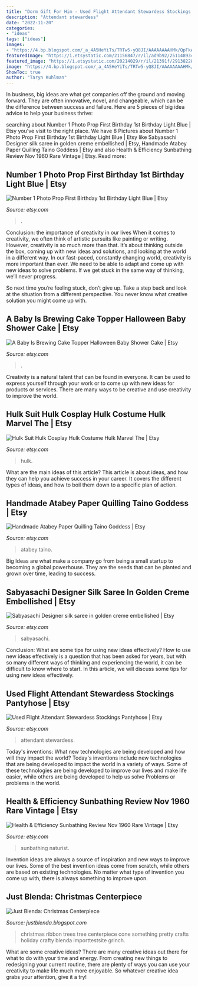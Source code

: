 ```yaml
---
title: "Dorm Gift For Him - Used Flight Attendant Stewardess Stockings Pantyhose"
description: "Attendant stewardess"
date: "2022-11-20"
categories:
- "ideas"
tags: ["ideas"]
images:
- "https://4.bp.blogspot.com/_a_4A5HeYiTs/TRTw5-yQ8JI/AAAAAAAAHMk/QpFkAvA_8O4/s1600/DSC02891.JPG"
featuredImage: "https://i.etsystatic.com/21156847/r/il/ad9b92/2511489348/il_794xN.2511489348_2nro.jpg"
featured_image: "https://i.etsystatic.com/20214029/r/il/21391f/2913822810/il_1588xN.2913822810_obec.jpg"
image: "https://4.bp.blogspot.com/_a_4A5HeYiTs/TRTw5-yQ8JI/AAAAAAAAHMk/QpFkAvA_8O4/s1600/DSC02891.JPG"
ShowToc: true
author: "Taryn Kuhlman"
---
```



In business, big ideas are what get companies off the ground and moving forward. They are often innovative, novel, and changeable, which can be the difference between success and failure. Here are 5 pieces of big idea advice to help your business thrive:

	

		
searching about Number 1 Photo Prop First Birthday 1st Birthday Light Blue | Etsy you've visit to the right place. We have 8 Pictures about Number 1 Photo Prop First Birthday 1st Birthday Light Blue | Etsy like Sabyasachi Designer silk saree in golden creme embellished | Etsy, Handmade Atabey Paper Quilling Taino Goddess | Etsy and also Health &amp; Efficiency Sunbathing Review Nov 1960 Rare Vintage | Etsy. Read more:
		
    
## Number 1 Photo Prop First Birthday 1st Birthday Light Blue | Etsy

<img loading=lazy src="https://i.etsystatic.com/11863919/r/il/38a2d1/2139764535/il_fullxfull.2139764535_ok23.jpg" onerror="this.onerror=null;this.src='https://tse3.mm.bing.net/th?id=OIP.Q3X2r5C2THSeeAbB9qJxJwHaJ4&amp;pid=15.1';" alt="Number 1 Photo Prop First Birthday 1st Birthday Light Blue | Etsy">

_Source: etsy.com_

>. 

	

Conclusion: the importance of creativity in our lives
When it comes to creativity, we often think of artistic pursuits like painting or writing.  However, creativity is so much more than that. It’s about thinking outside the box, coming up with new ideas and solutions, and looking at the world in a different way.
In our fast-paced, constantly changing world, creativity is more important than ever. We need to be able to adapt and come up with new ideas to solve problems. If we get stuck in the same way of thinking, we’ll never progress.

So next time you’re feeling stuck, don’t give up. Take a step back and look at the situation from a different perspective. You never know what creative solution you might come up with.

    
## A Baby Is Brewing Cake Topper Halloween Baby Shower Cake | Etsy

<img loading=lazy src="https://i.etsystatic.com/21156847/r/il/ad9b92/2511489348/il_794xN.2511489348_2nro.jpg" onerror="this.onerror=null;this.src='https://tse4.mm.bing.net/th?id=OIP.Za_oXr1aVNLKpQZqumytDAHaL4&amp;pid=15.1';" alt="A Baby Is Brewing Cake Topper Halloween Baby Shower Cake | Etsy">

_Source: etsy.com_

>. 

	

Creativity is a natural talent that can be found in everyone. It can be used to express yourself through your work or to come up with new ideas for products or services. There are many ways to be creative and use creativity to improve the world.

    
## Hulk Suit Hulk Cosplay Hulk Costume Hulk Marvel The | Etsy

<img loading=lazy src="https://i.etsystatic.com/17090332/r/il/9a586d/1590465993/il_fullxfull.1590465993_dkkd.jpg" onerror="this.onerror=null;this.src='https://tse1.mm.bing.net/th?id=OIP.UgV5oK7A6hVC7F7dkzW66AHaJ4&amp;pid=15.1';" alt="Hulk Suit Hulk Cosplay Hulk Costume Hulk Marvel The | Etsy">

_Source: etsy.com_

>hulk. 

	

What are the main ideas of this article?
This article is about ideas, and how they can help you achieve success in your career. It covers the different types of ideas, and how to boil them down to a specific plan of action.

    
## Handmade Atabey Paper Quilling Taino Goddess | Etsy

<img loading=lazy src="https://i.etsystatic.com/29427249/r/il/4ee96b/3218491766/il_1588xN.3218491766_26qz.jpg" onerror="this.onerror=null;this.src='https://tse4.mm.bing.net/th?id=OIP.EKSPZPUGEiJ02ahptc2ZdAHaJ3&amp;pid=15.1';" alt="Handmade Atabey Paper Quilling Taino Goddess | Etsy">

_Source: etsy.com_

>atabey taino. 

	

Big Ideas are what make a company go from being a small startup to becoming a global powerhouse. They are the seeds that can be planted and grown over time, leading to success.

    
## Sabyasachi Designer Silk Saree In Golden Creme Embellished | Etsy

<img loading=lazy src="https://i.etsystatic.com/20214029/r/il/21391f/2913822810/il_1588xN.2913822810_obec.jpg" onerror="this.onerror=null;this.src='https://tse4.mm.bing.net/th?id=OIP.RvIo_lvXvHfWz2B-Mc_uKwHaKX&amp;pid=15.1';" alt="Sabyasachi Designer silk saree in golden creme embellished | Etsy">

_Source: etsy.com_

>sabyasachi. 

	

Conclusion: What are some tips for using new ideas effectively?
How to use new ideas effectively is a question that has been asked for years, but with so many different ways of thinking and experiencing the world, it can be difficult to know where to start. In this article, we will discuss some tips for using new ideas effectively.

    
## Used Flight Attendant Stewardess Stockings Pantyhose | Etsy

<img loading=lazy src="https://i.etsystatic.com/28723701/r/il/5fddca/2977594862/il_fullxfull.2977594862_boka.jpg" onerror="this.onerror=null;this.src='https://tse3.mm.bing.net/th?id=OIP.lMhho3TqiFjUKrq99pZQ2QHaJ4&amp;pid=15.1';" alt="Used Flight Attendant Stewardess Stockings Pantyhose | Etsy">

_Source: etsy.com_

>attendant stewardess. 

	

Today's inventions: What new technologies are being developed and how will they impact the world?
Today's inventions include new technologies that are being developed to impact the world in a variety of ways. Some of these technologies are being developed to improve our lives and make life easier, while others are being developed to help us solve Problems or problems in the world.

    
## Health &amp; Efficiency Sunbathing Review Nov 1960 Rare Vintage | Etsy

<img loading=lazy src="https://i.etsystatic.com/21663619/r/il/fa4448/2959308301/il_1588xN.2959308301_ajxd.jpg" onerror="this.onerror=null;this.src='https://tse3.mm.bing.net/th?id=OIP.5dlIVXtocUNXXdW8yIFDVgHaJ3&amp;pid=15.1';" alt="Health &amp; Efficiency Sunbathing Review Nov 1960 Rare Vintage | Etsy">

_Source: etsy.com_

>sunbathing naturist. 

	

Invention ideas are always a source of inspiration and new ways to improve our lives. Some of the best invention ideas come from scratch, while others are based on existing technologies. No matter what type of invention you come up with, there is always something to improve upon.

    
## Just Blenda: Christmas Centerpiece

<img loading=lazy src="https://4.bp.blogspot.com/_a_4A5HeYiTs/TRTw5-yQ8JI/AAAAAAAAHMk/QpFkAvA_8O4/s1600/DSC02891.JPG" onerror="this.onerror=null;this.src='https://tse2.mm.bing.net/th?id=OIP.4Q5t5pnF0FqmCiSPVw0o6gHaJ4&amp;pid=15.1';" alt="Just Blenda: Christmas Centerpiece">

_Source: justblenda.blogspot.com_

>christmas ribbon trees tree centerpiece cone something pretty crafts holiday crafty blenda importtestsite grinch. 

	

What are some creative ideas?
There are many creative ideas out there for what to do with your time and energy. From creating new things to redesigning your current routine, there are plenty of ways you can use your creativity to make life much more enjoyable. So whatever creative idea grabs your attention, give it a try!

